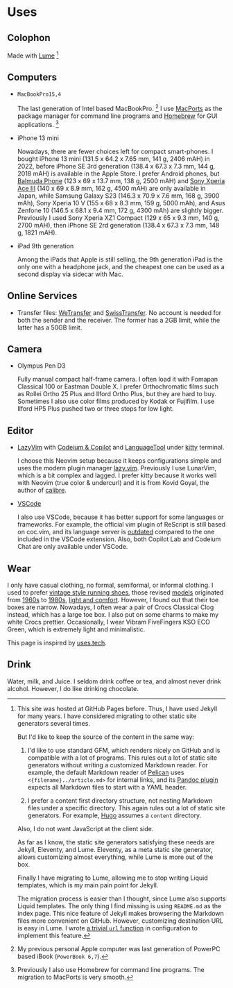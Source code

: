 # Uses

## Colophon

Made with [Lume][] [^1]

[Lume]: https://lume.land

[^1]: This site was hosted at GitHub Pages before.
    Thus, I have used Jekyll for many years.
    I have considered migrating to other static site generators several times.

    But I'd like to keep the source of the content in the same way:

    1. I'd like to use standard GFM, which renders nicely on GitHub and is compatible with a lot of programs.
       This rules out a lot of static site generators without writing a customized Markdown reader.
       For example, the default Markdown reader of [Pelican] uses `<{filename}../article.md>` for internal links,
       and its [Pandoc plugin][pelican-pandoc] expects all Markdown files to start with a YAML header.

    2. I prefer a content first directory structure, not nesting Markdown files under a specific directory.
       This again rules out a lot of static site generators.
       For example, [Hugo] assumes a `content` directory.

    Also, I do not want JavaScript at the client side.

    As far as I know, the static site generators satisfying these needs are Jekyll, Eleventy, and Lume.
    Eleventy, as a meta static site generator, allows customizing almost everything,
    while Lume is more out of the box.

    Finally I have migrating to Lume, allowing me to stop writing Liquid templates,
    which is my main pain point for Jekyll.

    The migration process is easier than I thought, since Lume also supports Liquid templates.
    The only thing I find missing is using `README.md` as the index page.
    This nice feature of Jekyll makes browsering the Markdown files more convenient on GitHub.
    However, customizing destination URL is easy in Lume.
    I wrote [a trivial `url` function][url] in configuration to implement this feature.

[Pelican]: https://docs.getpelican.com/en/latest/content.html#linking-to-internal-content
[pelican-pandoc]: https://github.com/pelican-plugins/pandoc-reader#specifying-file-metadata
[Hugo]: https://gohugo.io/getting-started/configuration/#contentdir
[url]: https://github.com/weakish/weakish.github.com/commit/1d8a2f4b7682cf246cb8e2d3996b5bb66c431240

## Computers

- `MacBookPro15,4`

    The last generation of Intel based MacBookPro. [^2]
    I use [MacPorts] as the package manager for command line programs and [Homebrew] for GUI applications. [^3]

- iPhone 13 mini

    Nowadays, there are fewer choices left for compact smart-phones.
    I bought iPhone 13 mini (131.5 x 64.2 x 7.65 mm, 141 g, 2406 mAH) in 2022, before iPhone SE 3rd generation (138.4 x 67.3 x 7.3 mm, 144 g, 2018 mAH) is available in the Apple Store.
    I prefer Android phones, but [Balmuda Phone] (123 x 69 x 13.7 mm, 138 g, 2500 mAH) and [Sony Xperia Ace III] (140 x 69 x 8.9 mm, 162 g, 4500 mAH) are only available in Japan,
    while Samsung Galaxy S23 (146.3 x 70.9 x 7.6 mm, 168 g, 3900 mAh), Sony Xperia 10 V (155 x 68 x 8.3 mm, 159 g, 5000 mAh), and Asus Zenfone 10 (146.5 x 68.1 x 9.4 mm, 172 g, 4300 mAh) are slightly bigger.
    Previously I used Sony Xperia XZ1 Compact (129 x 65 x 9.3 mm, 140 g, 2700 mAH), then iPhone SE 2rd generation (138.4 x 67.3 x 7.3 mm, 148 g, 1821 mAH).

- iPad 9th generation

    Among the iPads that Apple is still selling, the 9th generation iPad is the only one with a headphone jack,
    and the cheapest one can be used as a second display via sidecar with Mac.
    

[^2]: My previous personal Apple computer was last generation of PowerPC based iBook (`PowerBook 6,7`).

[^3]: Previously I also use Homebrew for command line programs.
    The migration to MacPorts is very smooth.

[MacPorts]: https://www.macports.org
[Homebrew]: https://github.com/Homebrew/homebrew-cask
[Balmuda Phone]: https://tech.balmuda.com/jp/phone/story/
[Sony Xperia Ace III]: https://xperia.sony.jp/xperia/acem3/spec_docomo.html

## Online Services

- Transfer files: [WeTransfer] and [SwissTransfer]. No account is needed for both the sender and the receiver. The former has a 2GB limit, while the latter has a 50GB limit.

[WeTransfer]: https://wetransfer.com
[SwissTransfer]: https://www.swisstransfer.com

## Camera

- Olympus Pen D3

    Fully manual compact half-frame camera.
    I often load it with Fomapan Classical 100 or Eastman Double X.
    I prefer Orthochromatic films such as Rollei Ortho 25 Plus and Ilford Ortho Plus, but they are hard to buy.
    Sometimes I also use color films produced by Kodak or Fujifilm.
    I use Ilford HP5 Plus pushed two or three stops for low light.


## Editor

- [LazyVim] with [Codeium & Copilot](../vim/completion.md) and [LanguageTool](../vim/spell.md) under [kitty] terminal.

    I choose this Neovim setup because it keeps configurations simple and uses the modern plugin manager [lazy.vim].
    Previously I use LunarVim, which is a bit complex and lagged.
    I prefer kitty because it works well with Neovim (true color & undercurl) and it is from Kovid Goyal, the author of [calibre].

- [VSCode](https://code.visualstudio.com/)

    I also use VSCode, because it has better support for some languages or frameworks.
    For example, the official vim plugin of ReScript is still based on coc.vim,
    and its language server is [outdated] compared to the one included in the VSCode extension.
    Also, both Copilot Lab and Codeium Chat are only available under VSCode.

[LazyVim]: https://www.lazyvim.org/
[lazy.vim]: https://github.com/folke/lazy.nvim
[kitty]: https://sw.kovidgoyal.net/kitty/
[calibre]: https://github.com/kovidgoyal/calibre
[outdated]: https://github.com/rescript-lang/vim-rescript/issues/61

## Wear

I only have casual clothing, no formal, semiformal, or informal clothing.
I used to prefer [vintage style running shoes][thedeffest], those revised [models] originated from [1960s] to [1980s], [light and comfort][ad].
However, I found out that their toe boxes are narrow.
Nowadays, I often wear a pair of Crocs Classical Clog instead, which has a large toe box.
I also put on some charms to make my white Crocs prettier.
Occasionally, I wear Vibram FiveFingers KSO ECO Green, which is extremely light and minimalistic.

[thedeffest]: https://www.thedeffest.com/
[models]: https://www.mizuno.jp/mizuno1906/journal/journal_collection/046/
[1960s]: https://www.onitsukatiger.com/gb/en-gb/onitsukatiger-inspiration/onitsukatiger-mexico-66/
[1980s]: /uses/nb-420.jpg "https://i.ebayimg.com/images/g/ApEAAOSwd7Fb-MP7/s-l1600.jpg"
[ad]: /uses/nb-ads.jpg "https://images.squarespace-cdn.com/content/v1/5ab94f5e3c3a536987d16ce5/1586282359719-W9JJP53TVVP0EAJVXOLJ/ke17ZwdGBToddI8pDm48kGNEFA4rC7c0McDIySn7RjkUqsxRUqqbr1mOJYKfIPR7LoDQ9mXPOjoJoqy81S2I8N_N4V1vUb5AoIIIbLZhVYxCRW4BPu10St3TBAUQYVKcPlG31PR0Q5DeNaNXE1QnS_LzyNcqI129vtg_t5azkwh6fx-4rvXr20Sq8_feGDMO/New+Balance+1982+vintage+sneaker+ad+%40+The+Deffest?format=1500w"

This page is inspired by [uses.tech].

[uses.tech]: https://uses.tech/

## Drink

Water, milk, and Juice.
I seldom drink coffee or tea, and almost never drink alcohol.
However, I do like drinking chocolate.